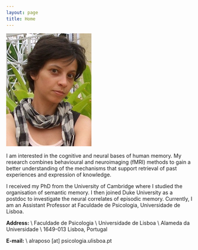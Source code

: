 ```yaml
---
layout: page
title: Home
---
```


<img src="/public/anaraposo.jpg" class="left-200">

I am interested in the cognitive and neural bases of human memory. My research combines behavioural and neuroimaging (fMRI) methods to gain a better understanding of the mechanisms that support retrieval of past experiences and expression of knowledge.

I received my PhD from the University of Cambridge where I studied the organisation of semantic memory. I then joined Duke University as a postdoc to investigate the neural correlates of episodic memory. Currently, I am an Assistant Professor at Faculdade de Psicologia, Universidade de Lisboa.

**Address:** \\
Faculdade de Psicologia \\
Universidade de Lisboa \\
Alameda da Universidade \\
1649-013 Lisboa, Portugal

**E-mail:** \\
alraposo [at] psicologia.ulisboa.pt
